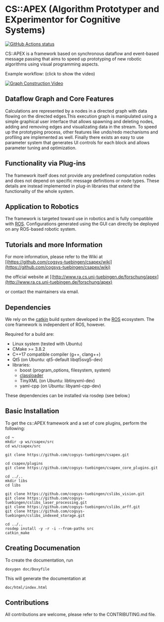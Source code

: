 # CS::APEX (Algorithm Prototyper and EXperimentor for Cognitive Systems)

<p align="left">
  <a href="https://github.com/betwo/csapex"><img alt="GitHub Actions status" src="https://github.com/betwo/csapex/workflows/catkin_make_isolated/badge.svg"></a>
</p>

CS::APEX is a framework based on synchronous dataflow and event-based message passing that
aims to speed up prototyping of new robotic algorithms using visual programming aspects.

Example workflow: (click to show the video)

[![Graph Construction Video](http://img.youtube.com/vi/sNkHnQhNXuU/0.jpg)](http://www.youtube.com/watch?v=sNkHnQhNXuU)

## Dataflow Graph and Core Features

Calculations are represented by a nodes in a directed graph with data flowing on
the directed edges.This execution graph is manipulated using a simple graphical user
interface that allows spawning and deleting nodes, adding and removing edges and
visualizating data in the stream. To speed up the prototyping process,
other features like undo/redo mechanisms and profiling are implemented as well.
Finally there exists an easy to use parameter system that generates UI controls
for each block and allows parameter tuning and optimization.

## Functionality via Plug-ins

The framework itself does not provide any predefined computation nodes and does
not depend on specific message definitions or node types.
These details are instead implemented in plug-in libraries that extend
the functionality of the whole system.

## Application to Robotics

The framework is targeted toward use in robotics and is fully compatible with
[ROS](http://wiki.ros.org/). Configurations generated using the GUI can
directly be deployed on any ROS-based robotic system.

## Tutorials and more Information

For more information, please refer to the Wiki at
    [(https://github.com/cogsys-tuebingen/csapex/wiki](https://github.com/cogsys-tuebingen/csapex/wiki)

the official website at
    [(http://www.ra.cs.uni-tuebingen.de/forschung/apex](http://www.ra.cs.uni-tuebingen.de/forschung/apex)

or contact the maintainers via email.

## Dependencies

We rely on the [catkin](http://wiki.ros.org/catkin) build system
developed in the [ROS](http://wiki.ros.org/) ecosystem. The core framework
is independent of ROS, however.

Required for a build are:

- Linux system (tested with Ubuntu)
- CMake >= 3.8.2
- C++17 compatible compiler (g++, clang++)
- Qt5 (on Ubuntu: qt5-default libqt5svg5-dev)
- libraries:
  - boost (program_options, filesystem, system)
  - [classloader](https://github.com/ros/class_loader)
  - TinyXML (on Ubuntu: libtinyxml-dev)
  - yaml-cpp (on Ubuntu: libyaml-cpp-dev)

These dependencies can be installed via rosdep (see below.)

## Basic Installation

To get the cs::APEX framework and a set of core plugins, perform the following:

    cd ~
    mkdir -p ws/csapex/src
    cd ws/csapex/src

    git clone https://github.com/cogsys-tuebingen/csapex.git

    cd csapex/plugins
    git clone https://github.com/cogsys-tuebingen/csapex_core_plugins.git

    cd ../..
    mkdir libs
    cd libs

    git clone https://github.com/cogsys-tuebingen/cslibs_vision.git
    git clone https://github.com/cogsys-tuebingen/cslibs_laser_processing.git
    git clone https://github.com/cogsys-tuebingen/cslibs_arff.git
    git clone https://github.com/cogsys-tuebingen/cslibs_indexed_storage.git

    cd ../..
    rosdep install -y -r -i --from-paths src
    catkin_make

## Creating Documenation

To create the documentation, run

    doxygen doc/Doxyfile

This will generate the documentation at

    doc/html/index.html

## Contributions

All contributions are welcome, please refer to the CONTRIBUTING.md file.
